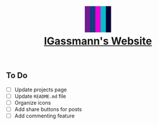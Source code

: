 <h1 align="center">
  <a href="https://igassmann.me/">
    <img alt="Igor Gassmann" title="Igor Gassmann" src="https://github.com/IGassmann/personal-website/blob/main/public/icon.png" height="72" width="72">
    <br>
    IGassmann's Website
  </a>
</h1>
<br>

## To Do

- [ ] Update projects page
- [ ] Update `README.md` file
- [ ] Organize icons
- [ ] Add share buttons for posts
- [ ] Add commenting feature
